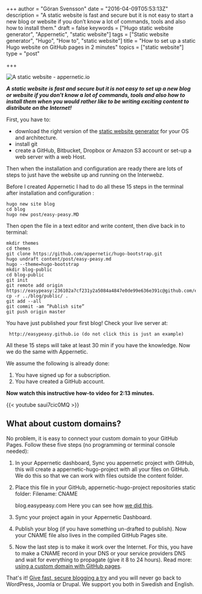 +++
author = "Göran Svensson"
date = "2016-04-09T05:53:13Z"
description = "A static website is fast and secure but it is not easy to start a new blog or website if you don’t know a lot of commands, tools and also how to install them."
draft = false
keywords = ["Hugo static website generator", "Appernetic", "static website"]
tags = ["Static website generator", "Hugo", "How to", "static website"]
title = "How to set up a static Hugo website on GitHub pages in 2 minutes"
topics = ["static website"]
type = "post"

+++
![A static website - appernetic.io][1]

***A static website is fast and secure but it is not easy to set up a new blog or website if you don't know a lot of commands, tools and also how to install them when you would rather like to be writing exciting content to distribute on the  Internet!***
 
First,​ you have to:

 - download the right version of the [static website generator][2] for your OS and architecture.
 -  install git
 - create a GitHub, Bitbucket, Dropbox or Amazon S3 account or set-up a web server with a web Host.

Then when the installation and configuration are ready there are lots of steps to just have the website up and running on the Interwebz.

Before I created Appernetic I had to do all these 15 steps in the terminal after installation and configuration :

 
    hugo new site blog 
    cd blog
    hugo new post/easy-peasy.MD
 
   
Then open the file in a text editor and  write content, then dive back in to terminal:

    mkdir themes 
    cd themes 
    git clone https://github.com/appernetic/hugo-bootstrap.git
    hugo undraft content/post/easy-peasy.md
    hugo --theme=hugo-bootstrap
    mkdir blog-public
    cd blog-public
    git init
    git remote add origin https://easypeasy:236102a7cf231y2a5084a4847e0de99e636e391c@github.com/easypeasy
    cp -r ../blog/public/ .
    git add --all
    git commit -am ”Publish site”
    git push origin master


You have just published your first blog! Check your live server at:

     http://easypeasy.github.io (do not click this is just an example)

All these 15 steps will take at least 30 min if you have the knowledge. Now we do the same with Appernetic.

We assume the following is already done:

 1. You have signed up for a subscription.
 2. You have created a GitHub account.

**Now watch this instructive how-to video for 2:13 minutes.**

{{< youtube saui7cic0MQ >}}

## What about custom domains?

 No problem, it is easy to connect your custom domain to your GitHub Pages. Follow these five steps (no programming or terminal console needed):

1. In your Appernetic dashboard, Sync you appernetic project with GitHub, this will create a appernetic-hugo-project with all your files on GitHub. We do this so that we can work with files outside the content folder.
2. Place this file in your GitHub, appernetic-hugo-project repositories static folder: 
Filename: CNAME
   

     blog.easypeasy.com
Here you can see how [we did this][3].
3. Sync your project again in your Appernetic Dashboard.
4. Publish your blog (if you have something un-drafted to publish). Now your CNAME file also lives in the compiled GitHub Pages site.
5. Now the last step is to make it work over the Internet. For this, you have to make a CNAME record in your DNS or your service providers DNS and wait for everything to propagate  (give it 8 to 24 hours). Read more: [using a custom domain with GitHub pages][4].

That's it! [Give fast, secure blogging a try][5] and you will never go back to WordPress, Joomla or Drupal. We support you both in Swedish and English.


  [1]: https://res.cloudinary.com/appernetic/v1460186011/k1seurwnwzitp8tbchvx
  [2]: https://appernetic.io
  [3]: https://github.com/appernetic/appernetic-hugo-project-1/blob/master/static/CNAME
  [4]: https://help.github.com/articles/using-a-custom-domain-with-github-pages/
  [5]: https://appernetic.io
